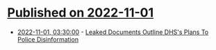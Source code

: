 # [Published on 2022-11-01](index.md)

* [2022-11-01, 03:30:00](https://yro.slashdot.org/story/22/10/31/2243251/leaked-documents-outline-dhss-plans-to-police-disinformation?utm_source=rss1.0mainlinkanon&utm_medium=feed) - [Leaked Documents Outline DHS's Plans To Police Disinformation](https://yro.slashdot.org/story/22/10/31/2243251/leaked-documents-outline-dhss-plans-to-police-disinformation?utm_source=rss1.0mainlinkanon&utm_medium=feed)
